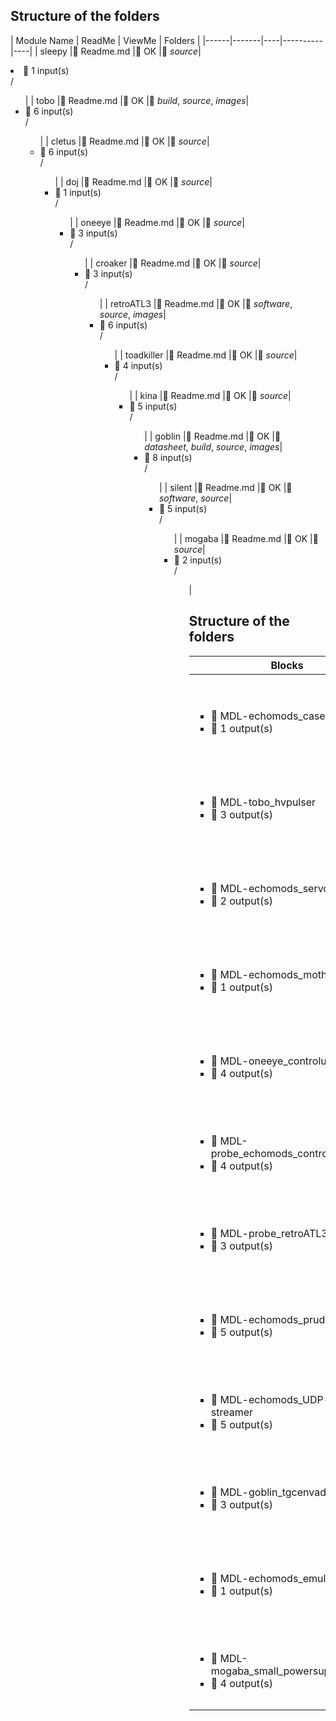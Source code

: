 ## Structure of the folders

| Module Name | ReadMe | ViewMe | Folders |
|------|-------|----|----------|----|
| sleepy |:green_heart: Readme.md |:green_heart: OK |:green_heart: _source_|<li>:green_heart: 1 input(s) </li>/<ul>|
| tobo |:green_heart: Readme.md |:green_heart: OK |:green_heart: _build_, _source_, _images_|<li>:green_heart: 6 input(s) </li>/<ul>|
| cletus |:green_heart: Readme.md |:green_heart: OK |:green_heart: _source_|<li>:green_heart: 6 input(s) </li>/<ul>|
| doj |:green_heart: Readme.md |:green_heart: OK |:green_heart: _source_|<li>:green_heart: 1 input(s) </li>/<ul>|
| oneeye |:green_heart: Readme.md |:green_heart: OK |:green_heart: _source_|<li>:green_heart: 3 input(s) </li>/<ul>|
| croaker |:green_heart: Readme.md |:green_heart: OK |:green_heart: _source_|<li>:green_heart: 3 input(s) </li>/<ul>|
| retroATL3 |:green_heart: Readme.md |:green_heart: OK |:green_heart: _software_, _source_, _images_|<li>:green_heart: 6 input(s) </li>/<ul>|
| toadkiller |:green_heart: Readme.md |:green_heart: OK |:green_heart: _source_|<li>:green_heart: 4 input(s) </li>/<ul>|
| kina |:green_heart: Readme.md |:green_heart: OK |:green_heart: _source_|<li>:green_heart: 5 input(s) </li>/<ul>|
| goblin |:green_heart: Readme.md |:green_heart: OK |:green_heart: _datasheet_, _build_, _source_, _images_|<li>:green_heart: 8 input(s) </li>/<ul>|
| silent |:green_heart: Readme.md |:green_heart: OK |:green_heart: _software_, _source_|<li>:green_heart: 5 input(s) </li>/<ul>|
| mogaba |:green_heart: Readme.md |:green_heart: OK |:green_heart: _source_|<li>:green_heart: 2 input(s) </li>/<ul>|
## Structure of the folders

| Blocks | TODO | 
|------|-------|
|<ul><li>:green_heart: MDL-echomods_case</li><li>:green_heart: 1 output(s) </li></ul>|<ul><li>:green_heart: 2 todo(s) </li><li>:green_heart: 1 done(s) </li>/<ul>|
|<ul><li>:green_heart: MDL-tobo_hvpulser</li><li>:green_heart: 3 output(s) </li></ul>|<ul><li>:green_heart: 3 todo(s) </li><li>:green_heart: 5 done(s) </li>/<ul>|
|<ul><li>:green_heart: MDL-echomods_servopiezo</li><li>:green_heart: 2 output(s) </li></ul>|<ul><li>:green_heart: 2 todo(s) </li><li>:green_heart: 1 done(s) </li>/<ul>|
|<ul><li>:green_heart: MDL-echomods_motherboard</li><li>:green_heart: 1 output(s) </li></ul>|<ul><li>:green_heart: 1 todo(s) </li><li>:green_heart: 1 done(s) </li>/<ul>|
|<ul><li>:green_heart: MDL-oneeye_controlunit</li><li>:green_heart: 4 output(s) </li></ul>|<ul><li>:green_heart: 1 todo(s) </li><li>:green_heart: 1 done(s) </li>/<ul>|
|<ul><li>:green_heart: MDL-probe_echomods_controler_croaker</li><li>:green_heart: 4 output(s) </li></ul>|<ul><li>:green_heart: 4 todo(s) </li><li>:green_heart: 1 done(s) </li>/<ul>|
|<ul><li>:green_heart: MDL-probe_retroATL3</li><li>:green_heart: 3 output(s) </li></ul>|<ul><li>:green_heart: 2 todo(s) </li><li>:green_heart: 5 done(s) </li>/<ul>|
|<ul><li>:green_heart: MDL-echomods_prudaq</li><li>:green_heart: 5 output(s) </li></ul>|<ul><li>:green_heart: 1 todo(s) </li><li>:green_heart: 1 done(s) </li>/<ul>|
|<ul><li>:green_heart: MDL-echomods_UDP-slow-streamer</li><li>:green_heart: 5 output(s) </li></ul>|<ul><li>:green_heart: 4 todo(s) </li><li>:green_heart: 1 done(s) </li>/<ul>|
|<ul><li>:green_heart: MDL-goblin_tgcenvadc</li><li>:green_heart: 3 output(s) </li></ul>|<ul><li>:green_heart: 4 todo(s) </li><li>:green_heart: 7 done(s) </li>/<ul>|
|<ul><li>:green_heart: MDL-echomods_emulator</li><li>:green_heart: 1 output(s) </li></ul>|<ul><li>:green_heart: 4 todo(s) </li><li>:green_heart: 1 done(s) </li>/<ul>|
|<ul><li>:green_heart: MDL-mogaba_small_powersupply</li><li>:green_heart: 4 output(s) </li></ul>|<ul><li>:green_heart: 2 todo(s) </li><li>:green_heart: 2 done(s) </li>/<ul>|
